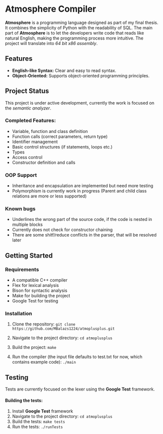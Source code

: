 
# Atmosphere Compiler

**Atmosphere** is a programming language designed as part of my final thesis. It combines the simplicity of Python with the readability of SQL. The main part of **Atmosphere** is to let the developers write code that reads like natural English, making the programming process more intuitive. The project will translate into *64 bit x86 assembly*.

## Features

- **English-like Syntax:** Clear and easy to read syntax.
- **Object-Oriented:** Supports object-oriented programming principles.

## Project Status
This project is under active development, currently the work is focused on the *semantic analyzer*.
### Completed Features:
- Variable, function and class definition
- Function calls (correct parameters, return type)
- Identifier management
- Basic control structures (if statements, loops etc.)
- Types
- Access control
- Constructor definition and calls
### OOP Support
- Inheritance and encapsulation are implemented but need more testing
- Polymorphism is currently work in progress (Parent and child class relations are more or less supported)

### Known bugs
- Underlines the wrong part of the source code, if the code is nested in multiple blocks
- Currently does not check for constructor chaining
- There are some shitf/reduce conflicts in the parser, that will be resolved later

## Getting Started

### Requirements

- A compatible C++ compiler
- Flex for lexical analysis
- Bison for syntactic analysis
- Make for building the project
- Google Test for testing

### Installation

1. Clone the repository:
   `git clone https://github.com/MBalazs1224/atmoplusplus.git`
   
2. Navigate to the project directory:
 `cd atmoplusplus`
 3. Build the project:
 `make`
 4. Run the compiler (the input file defaults to test.txt for now, which contains example code):
 `./main`

## Testing
Tests are currently focused on the lexer using the **Google Test** framework.
#### Building the tests:
1. Install **Google Test** framework
2. Navigate to the project directory:
 `cd atmoplusplus`
3. Build the tests:
`make tests`
4. Run the tests:
`./runTests`